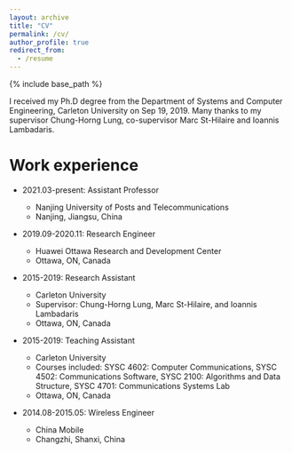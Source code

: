 ```yaml
---
layout: archive
title: "CV"
permalink: /cv/
author_profile: true
redirect_from:
  - /resume
---
```


{% include base_path %}


I received my Ph.D degree from the Department of Systems and Computer Engineering, Carleton University on Sep 19, 2019. Many thanks to my supervisor Chung-Horng Lung, co-supervisor Marc St-Hilaire and Ioannis Lambadaris. 

Work experience
======
* 2021.03-present: Assistant Professor
  * Nanjing University of Posts and Telecommunications
  * Nanjing, Jiangsu, China 

* 2019.09-2020.11: Research Engineer
  * Huawei Ottawa Research and Development Center
  * Ottawa, ON, Canada

* 2015-2019: Research Assistant
  * Carleton University
  * Supervisor: Chung-Horng Lung, Marc St-Hilaire, and Ioannis Lambadaris
  * Ottawa, ON, Canada

* 2015-2019: Teaching Assistant
  * Carleton University
  * Courses included: SYSC 4602: Computer Communications, SYSC 4502: Communications Software, SYSC 2100: Algorithms and Data Structure, SYSC 4701: Communications Systems Lab
  * Ottawa, ON, Canada

* 2014.08-2015.05: Wireless Engineer
  * China Mobile
  * Changzhi, Shanxi, China

  

